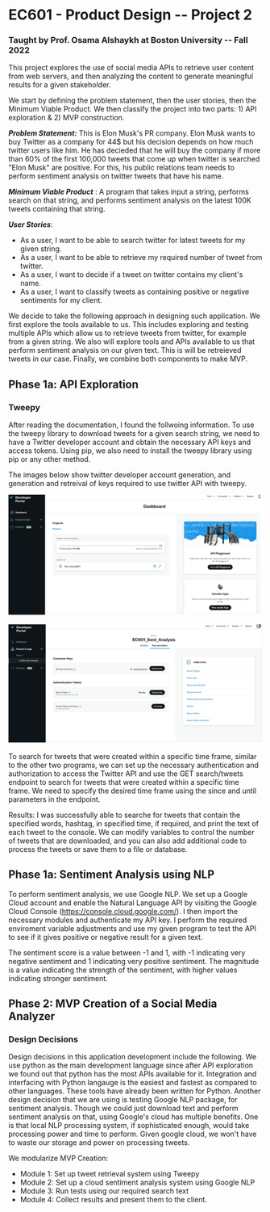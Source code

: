 # EC601 - Product Design -- Project 2
### Taught by Prof. Osama Alshaykh at Boston University -- Fall 2022

This project explores the use of social media APIs to retrieve user content from web servers, and then analyzing the content to generate meaningful results for a given stakeholder. 

We start by defining the problem statement, then the user stories, then the Minimum Viable Product. We then classify the project into two parts: 1) API exploration & 2) MVP construction.

***Problem Statement:*** This is Elon Musk's PR company. Elon Musk wants to buy Twitter as a company for 44$ but his decision depends on how much twitter users like him. He has decieded that he will buy the company if more than 60% of the first 100,000 tweets that come up when twitter is searched "Elon Musk" are positive. For this, his public relations team needs to perform sentiment analysis on twitter tweets that have his name. 

***Minimum Viable Product*** : A program that takes input a string, performs search on that string, and performs sentiment analysis on the latest 100K tweets containing that string.

***User Stories***:

- As a user, I want to be able to search twitter for latest tweets for my given string.
- As a user, I want to be able to retrieve my required number of tweet from twitter.
- As a user, I want to decide if a tweet on twitter contains my client's name.
- As a user, I want to classify tweets as containing positive or negative sentiments for my client.


We decide to take the following approach in designing such application. We first explore the tools available to us. This includes exploring and testing multiple APIs which allow us to retrieve tweets from twitter, for example from a given string. We also will explore tools and APIs available to us that perform sentiment analysis on our given text. This is will be retreieved tweets in our case. Finally, we combine both components to make MVP.

## Phase 1a: API Exploration

### Tweepy

After reading the documentation, I found the follwoing information. 
To use the tweepy library to download tweets for a given search string, we need to have a Twitter developer account and obtain the necessary API keys and access tokens. Using pip, we also need to install the tweepy library using pip or any other method.

The images below show twitter developer account generation, and generation and retreival of keys required to use twitter API with tweepy. 

![](1.jpg) 

![](2.jpg) 


To search for tweets that were created within a specific time frame, similar to the other two programs, we can set up the necessary authentication and authorization to access the Twitter API and use the GET search/tweets endpoint to search for tweets that were created within a specific time frame. We need to specify the desired time frame using the since and until parameters in the endpoint.

Results: I was successfully able to searche for tweets that contain the specified words, hashtag, in specified time, if required, and print the text of each tweet to the console. We can modify variables to control the number of tweets that are downloaded, and you can also add additional code to process the tweets or save them to a file or database.


## Phase 1a: Sentiment Analysis using NLP

To perform sentiment analysis, we use Google NLP.
We set up a Google Cloud account and enable the Natural Language API by visiting the Google Cloud Console (https://console.cloud.google.com/). I then import the necessary modules and authenticate my API key. I perform the required enviroment variable adjustments and use my given program to test the API to see if it gives positive or negative result for a given text.

The sentiment score is a value between -1 and 1, with -1 indicating very negative sentiment and 1 indicating very positive sentiment. The magnitude is a value indicating the strength of the sentiment, with higher values indicating stronger sentiment.


## Phase 2: MVP Creation of a Social Media Analyzer


### Design Decisions

Design decisions in this application development include the following. We use python as the main development language since after API exploration we found out that python has the most APIs available for it. Integration and interfacing with Python langauge is the easiest and fastest as compared to other languages. These tools have already been written for Python. Another design decision that we are using is testing Google NLP package, for sentiment analysis. Though we could just download text and perform sentiment analysis on that, using Google's cloud has multiple benefits. One is that local NLP processing system, if sophisticated enough, would take processing power and time to perform. Given google cloud, we won't have to waste our storage and power on processing tweets. 


We modularize MVP Creation:

- Module 1: Set up tweet retrieval system using Tweepy 
- Module 2: Set up a cloud sentiment analysis system using Google NLP
- Module 3: Run tests using our required search text 
- Module 4: Collect results and present them to the client.

